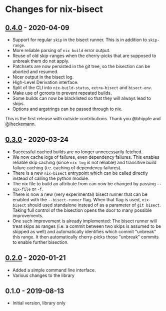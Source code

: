# Changes for nix-bisect

## [0.4.0] - 2020-04-09

- Support for regular `skip` in the bisect runner. This is in addition to `skip-range`.
- More reliable parsing of `nix build` error output.
- Reuse of old skip-ranges when the cherry-picks that are supposed to unbreak them do not apply.
- Patchsets are now persisted in the git tree, so the bisection can be aborted and resumed.
- Nicer output in the bisect log.
- High-Level Derivation interface.
- Split of the CLI into `nix-build-status`, `extra-bisect` and `bisect-env`.
- Make use of gcroots to prevent repeated builds.
- Some builds can now be blacklisted so that they will always lead to skips.
- Options and argstrings can be passed through to nix.

This is the first release with outside contributions. Thank you @bhipple and
@lheckemann.

## [0.3.0] - 2020-03-24

- Successful cached builds are no longer unnecessarily fetched.
- We now cache logs of failures, even dependency failures. This enables
  reliable skip caching (since `nix log` is not reliable) and transitive build
  failure caching (i.e. caching of dependency failures).
- There is a new `nix-bisect` entrypoint which can be called directly instead
  of calling the python module.
- The nix file to build an attribute from can now be changed by passing
  `--nix-file` or `-f`.
- There is now a new (very experimental) bisect runner that can be enabled with
  the `--bisect-runner` flag. When that flag is used, `nix-bisect` should used
  standalone instead of as a parameter of `git bisect`. Taking full control of
  the bisection opens the door to many possible improvements.
- One such improvement is already implemented: The bisect runner will
  treat skips as ranges (i.e. a commit between two skips is assumed to be
  skipped as well) and automatically identifies which commit "unbreak" this
  range. It then automatically cherry-picks those "unbreak" commits to enable
  further bisection.

## [0.2.0] - 2020-01-21

- Added a simple command line interface.
- Various changes to the library

## 0.1.0 - 2019-08-13

- Initial version, library only

[unreleased]: https://github.com/timokau/nix-bisect/compare/v0.4.0...HEAD
[0.4.0]: https://github.com/timokau/nix-bisect/compare/v0.3.0...v0.4.0
[0.3.0]: https://github.com/timokau/nix-bisect/compare/v0.2.0...v0.3.0
[0.2.0]: https://github.com/timokau/nix-bisect/compare/v0.1.0...v0.2.0
